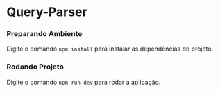 # Query-Parser

### Preparando Ambiente

Digite o comando `npm install` para instalar as dependências do projeto.

### Rodando Projeto

Digite o comando `npm run dev` para rodar a aplicação.

